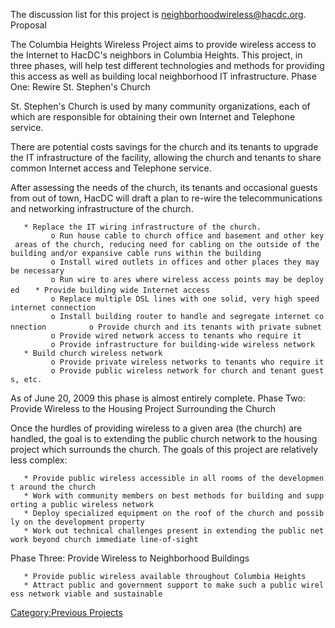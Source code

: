 The discussion list for this project is neighborhoodwireless@hacdc.org.
Proposal

The Columbia Heights Wireless Project aims to provide wireless access to
the Internet to HacDC's neighbors in Columbia Heights. This project, in
three phases, will help test different technologies and methods for
providing this access as well as building local neighborhood IT
infrastructure. Phase One: Rewire St. Stephen's Church

St. Stephen's Church is used by many community organizations, each of
which are responsible for obtaining their own Internet and Telephone
service.

There are potential costs savings for the church and its tenants to
upgrade the IT infrastructure of the facility, allowing the church and
tenants to share common Internet access and Telephone service.

After assessing the needs of the church, its tenants and occasional
guests from out of town, HacDC will draft a plan to re-wire the
telecommunications and networking infrastructure of the church.

`   * Replace the IT wiring infrastructure of the church.`
`         o Run house cable to church office and basement and other key areas of the church, reducing need for cabling on the outside of the building and/or expansive cable runs within the building`
`         o Install wired outlets in offices and other places they may be necessary`
`         o Run wire to ares where wireless access points may be deployed`
`   * Provide building wide Internet access`
`         o Replace multiple DSL lines with one solid, very high speed internet connection`
`         o Install building router to handle and segregate internet connection`
`         o Provide church and its tenants with private subnet`
`         o Provide wired network access to tenants who require it`
`         o Provide infrastructure for building-wide wireless network`
`   * Build church wireless network`
`         o Provide private wireless networks to tenants who require it`
`         o Provide public wireless network for church and tenant guests, etc.`

As of June 20, 2009 this phase is almost entirely complete. Phase Two:
Provide Wireless to the Housing Project Surrounding the Church

Once the hurdles of providing wireless to a given area (the church) are
handled, the goal is to extending the public church network to the
housing project which surrounds the church. The goals of this project
are relatively less complex:

`   * Provide public wireless accessible in all rooms of the development around the church`
`   * Work with community members on best methods for building and supporting a public wireless network`
`   * Deploy specialized equipment on the roof of the church and possibly on the development property`
`   * Work out technical challenges present in extending the public network beyond church immediate line-of-sight`

Phase Three: Provide Wireless to Neighborhood Buildings

`   * Provide public wireless available throughout Columbia Heights`
`   * Attract public and government support to make such a public wireless network viable and sustainable`

[Category:Previous Projects](Category:Previous_Projects "wikilink")